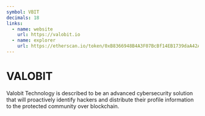 ```yaml
---
symbol: VBIT
decimals: 18
links:
  - name: website
    url: https://valobit.io
  - name: explorer
    url: https://etherscan.io/token/0xB8366948B4A3F07BcBf14EB1739daA42A26b07c4
---
```


# VALOBIT

Valobit Technology is described to be an advanced cybersecurity solution that will proactively identify hackers and distribute their profile information to the protected community over blockchain.
